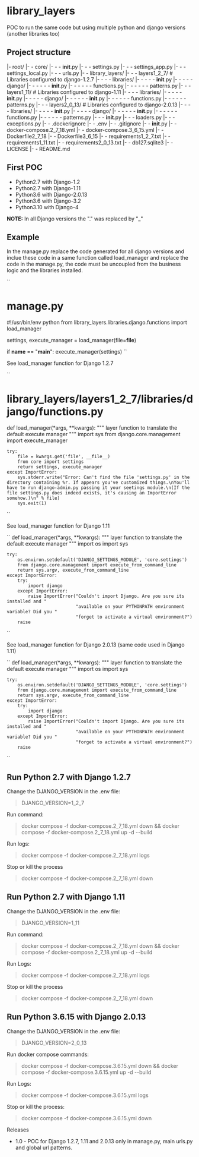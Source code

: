 # library_layers

POC to run the same code but using multiple python and django versions (another libraries too)

## Project structure

|- root/
|- - core/
|- - - __init__.py
|- - - settings.py
|- - - settings_app.py
|- - - settings_local.py
|- - - urls.py
|- - library_layers/
|- - - layers1_2_7/ # Libraries configured to django-1.2.7
|- - - - libraries/
|- - - - - __init__.py
|- - - - - django/
|- - - - - - __init__.py
|- - - - - - functions.py
|- - - - - - patterns.py
|- - - layers1_11/ # Libraries configured to django-1.11
|- - - - libraries/
|- - - - - __init__.py
|- - - - - django/
|- - - - - - __init__.py
|- - - - - - functions.py
|- - - - - - patterns.py
|- - - layers2_0_13/ # Libraries configured to django-2.0.13
|- - - - libraries/
|- - - - - __init__.py
|- - - - - django/
|- - - - - - __init__.py
|- - - - - - functions.py
|- - - - - - patterns.py
|- - - __init__.py
|- - - loaders.py
|- - - exceptions.py
|- - .dockerignore
|- - .env
|- - .gitignore
|- - __init__.py
|- - docker-compose.2_7_18.yml
|- - docker-compose.3_6_15.yml 
|- - Dockerfile2_7_18
|- - Dockerfile3_6_15
|- - requirements1_2_7.txt
|- - requirements1_11.txt
|- - requirements2_0_13.txt
|- - db127.sqlite3
|- - LICENSE
|- - README.md


## First POC


* Python2.7 with Django-1.2
* Python2.7 with Django-1.11
* Python3.6 with Django-2.0.13
* Python3.6 with Django-3.2
* Python3.10 with Django-4

**NOTE:** In all Django versions the "." was replaced by "_"

## Example

In the manage.py replace the code generated for all django versions and inclue these code in a same function called load_manager and replace the code in the manage.py,  the code must be uncoupled from the business logic and the libraries installed.

``
# manage.py

#!/usr/bin/env python
from library_layers.libraries.django.functions import load_manager

settings, execute_manager = load_manager(file=__file__)


if __name__ == "__main__":
    execute_manager(settings)
``

See load_manager function for Django 1.2.7

``
# library_layers/layers1_2_7/libraries/django/functions.py

def load_manager(*args, **kwargs):
    """
    layer function to translate the default execute manager
    """
    import sys
    from django.core.management import execute_manager

    try:
        file = kwargs.get('file', __file__)
        from core import settings
        return settings, execute_manager
    except ImportError:
        sys.stderr.write("Error: Can't find the file 'settings.py' in the directory containing %r. If appears you've customized things.\nYou'll have to run django-admin.py passing it your seetings module.\n(If the file settings.py does indeed exists, it's causing an ImportError somehow.)\n" % file)
        sys.exit(1)
``

See load_manager function for Django 1.11

``
def load_manager(*args, **kwargs):
    """
    layer function to translate the default execute manager
    """
    import os
    import sys

    try:
        os.environ.setdefault('DJANGO_SETTINGS_MODULE', 'core.settings')
        from django.core.management import execute_from_command_line
        return sys.argv, execute_from_command_line
    except ImportError:
        try:
            import django
        except ImportError:
            raise ImportError("Couldn't import Django. Are you sure its installed and "
                              "available on your PYTHONPATH environment variable? Did you "
                              "forget to activate a virtual environment?")
        raise
``

See load_manager function for Django 2.0.13 (same code used in Django 1.11)

``
def load_manager(*args, **kwargs):
    """
    layer function to translate the default execute manager
    """
    import os
    import sys

    try:
        os.environ.setdefault('DJANGO_SETTINGS_MODULE', 'core.settings')
        from django.core.management import execute_from_command_line
        return sys.argv, execute_from_command_line
    except ImportError:
        try:
            import django
        except ImportError:
            raise ImportError("Couldn't import Django. Are you sure its installed and "
                              "available on your PYTHONPATH environment variable? Did you "
                              "forget to activate a virtual environment?")
        raise
``

## Run Python 2.7 with Django 1.2.7

Change the DJANGO_VERSION in the .env file:

> DJANGO_VERSION=1_2_7

Run command:

> docker compose -f docker-compose.2_7_18.yml down && docker compose -f docker-compose.2_7_18.yml up -d --build

Run logs:

> docker compose -f docker-compose.2_7_18.yml logs

Stop or kill the process

> docker compose -f docker-compose.2_7_18.yml down


## Run Python 2.7 with Django 1.11

Change the DJANGO_VERSION in the .env file:

> DJANGO_VERSION=1_11

Run command:

> docker compose -f docker-compose.2_7_18.yml down && docker compose -f docker-compose.2_7_18.yml up -d --build

Run Logs:

> docker compose -f docker-compose.2_7_18.yml logs

Stop or kill the process

> docker compose -f docker-compose.2_7_18.yml down


## Run Python 3.6.15 with Django 2.0.13

Change the DJANGO_VERSION in the .env file:

> DJANGO_VERSION=2_0_13

Run docker compose commands:

> docker compose -f docker-compose.3.6.15.yml down && docker compose -f docker-compose.3.6.15.yml up -d --build

Run Logs:

> docker compose -f docker-compose.3.6.15.yml logs

Stop or kill the process:

> docker compose -f docker-compose.3.6.15.yml down


Releases
- 1.0 - POC for Django 1.2.7, 1.11 and 2.0.13 only in manage.py, main urls.py and global url patterns.


